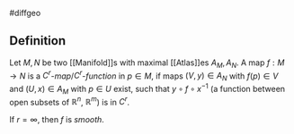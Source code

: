 #diffgeo 

## Definition

Let $M, N$ be two [[Manifold]]s with maximal [[Atlas]]es $A_M, A_N$. A map $f: M \to N$ is a $C^r$-*map*/$C^r$-*function* in $p \in M$, if maps $(V, y) \in A_N$ with $f(p) \in V$ and $(U,x) \in A_M$ with $p \in U$ exist, such that $y \circ f \circ x^{-1}$ (a function between open subsets of $\mathbb{R}^n$, $\mathbb{R}^m$) is in $C^r$.

If $r = \infty$, then $f$ is *smooth*.
